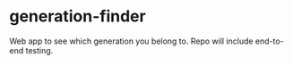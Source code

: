 # generation-finder
Web app to see which generation you belong to. Repo will include end-to-end testing. 
